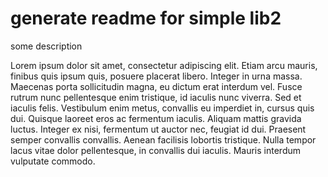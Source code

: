 # generate readme for simple lib2

some description

Lorem ipsum dolor sit amet, consectetur adipiscing elit. Etiam arcu mauris, finibus quis ipsum quis, posuere placerat libero. Integer in urna massa. Maecenas porta sollicitudin magna, eu dictum erat interdum vel. Fusce rutrum nunc pellentesque enim tristique, id iaculis nunc viverra. Sed et iaculis felis. Vestibulum enim metus, convallis eu imperdiet in, cursus quis dui. Quisque laoreet eros ac fermentum iaculis. Aliquam mattis gravida luctus. Integer ex nisi, fermentum ut auctor nec, feugiat id dui. Praesent semper convallis convallis. Aenean facilisis lobortis tristique. Nulla tempor lacus vitae dolor pellentesque, in convallis dui iaculis. Mauris interdum vulputate commodo.

